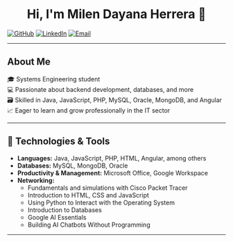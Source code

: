<div align="center">
  <h1 align="center">Hi, I'm <a>Milen Dayana Herrera</a> 👋</h1>
</div>

[![GitHub](https://img.shields.io/badge/GitHub-milendayan-black?style=social&logo=github)](https://github.com/milendayan)
[![LinkedIn](https://img.shields.io/badge/LinkedIn-MilenDayanaHerrera-red?logo=linkedin&style=social)](https://www.linkedin.com/in/milen-dayana-herrera-delgado-057905274)
[![Email](https://img.shields.io/badge/Email-milendayana@gmail.com-red?style=social&logo=gmail)](mailto:milendayana@gmail.com)

---

## About Me

🎓 Systems Engineering student  
💻 Passionate about backend development, databases, and more  
🗃️ Skilled in Java, JavaScript, PHP, MySQL, Oracle, MongoDB, and Angular  
📈 Eager to learn and grow professionally in the IT sector  

---

## 🚀 Technologies & Tools

- **Languages:** Java, JavaScript, PHP, HTML, Angular, among others  
- **Databases:** MySQL, MongoDB, Oracle  
- **Productivity & Management:** Microsoft Office, Google Workspace  
- **Networking:**
  - Fundamentals and simulations with Cisco Packet Tracer
  - Introduction to HTML, CSS and JavaScript
  - Using Python to Interact with the Operating System 
  - Introduction to Databases 
  - Google AI Essentials
  - Building AI Chatbots Without Programming
---

